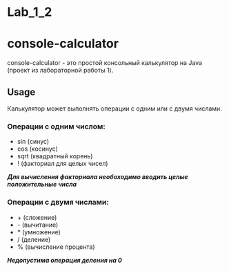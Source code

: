 # Lab_1_2
# console-calculator
console-calculator - это простой консольный калькулятор на Java (проект из лабораторной работы 1).


## Usage

Калькулятор может выполнять операции с одним или с двумя числами.

### Операции с одним числом:

+ sin (синус)
+ cos (косинус)
+ sqrt (квадратный корень)
+ ! (факториал для целых чисел)

***Для вычисления факториала необоходимо вводить целые положительные числа***

### Операции с двумя числами:
+ \+ (сложение)
+ \- (вычитание)
+ \* (умножение)
+ / (деление)
+ % (вычисление процента)

***Недопустима операция деления на 0***
